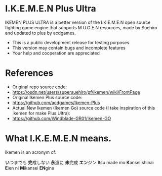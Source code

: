 # I.K.E.M.E.N Plus Ultra
IKEMEN PLUS ULTRA is a better version of the I.K.E.M.E.N open source fighting game engine that supports M.U.G.E.N resources, made by Suehiro and updated to plus by acdgames.

- This is a public development release for testing purposes
- This version may contain bugs and incomplete features
- Your help and cooperation are appreciated

# References
- Original repo source code:
- https://osdn.net/users/supersuehiro/pf/ikemen/wiki/FrontPage
- Original Ikemen Plus source code:
- https://github.com/acdgames/Ikemen-Plus
- Actual New Ikemen (Ikemen Go) source code (I take inspiration of this Ikemen for make Plus Ultra):
- https://github.com/Windblade-GR01/Ikemen-GO

# What I.K.E.M.E.N means.
Ikemen is an acronym of:

**い**つまでも **完**成しない **永**遠に **未**完成 **エン**ジン
**I**tsu made mo **K**ansei shinai **E**ien ni **M**ikansei **EN**gine
